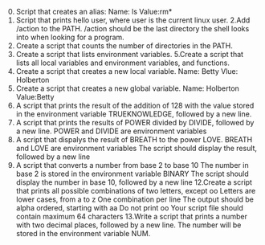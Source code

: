 0. Script that creates an alias: Name: ls  Value:rm*
1. Script that prints hello user, where user is the current linux user.
2.Add /action to the PATH. /action should be the last directory the shell looks into when looking for a program.
3. Create a script that counts the number of directories in the PATH.
4. Create a script that lists environment variables.
5.Create a script that lists all local variables and environment variables, and functions.
6. Create a script that creates a new local variable. Name: Betty  Vlue: Holberton
7. Create a script that creates a new global variable. Name: Holberton  Value:Betty
8. A script that prints the result of the addition of 128 with the value stored in the environment variable TRUEKNOWLEDGE, followed by a new line.
9. A script that prints the results of POWER divided by DIVIDE, followed by a new line. POWER and DIVIDE are environment variables
10. A script that dispalys the result of BREATH to the power LOVE. BREATH and LOVE are environment variables
 The script should display the result, followed by a new line
11. A script that converts a number from base 2 to base 10
     The number in base 2 is stored in the environment variable BINARY
     The script should display the number in base 10, followed by a new line
12.Create a script that prints all possible combinations of two letters, except oo
     Letters are lower cases, from a to z
     One combination per line
     The output should be alpha ordered, starting with aa
     Do not print oo
     Your script file should contain maximum 64 characters
13.Write a script that prints a number with two decimal places, followed by a new line. The number will be stored in the environment variable NUM.     